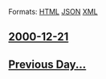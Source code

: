 
Formats: [HTML](2000/12/21/index.html)  [JSON](2000/12/21/index.json)  [XML](2000/12/21/index.xml)  

## [2000-12-21](/news/2000/12/21/index.md)

## [Previous Day...](/news/2000/12/20/index.md)

